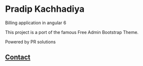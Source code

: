 # Pradip Kachhadiya

Billing application in angular 6

This project is a port of the famous Free Admin Bootstrap Theme.

Powered by PR solutions

## [Contact](9033531226)


